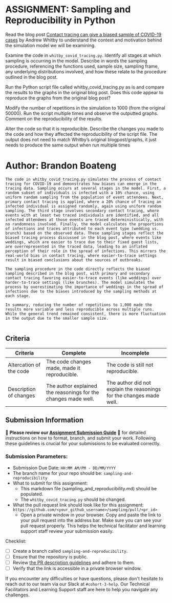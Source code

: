 # ASSIGNMENT: Sampling and Reproducibility in Python

Read the blog post [Contact tracing can give a biased sample of COVID-19 cases](https://andrewwhitby.com/2020/11/24/contact-tracing-biased/) by Andrew Whitby to understand the context and motivation behind the simulation model we will be examining.

Examine the code in `whitby_covid_tracing.py`. Identify all stages at which sampling is occurring in the model. Describe in words the sampling procedure, referencing the functions used, sample size, sampling frame, any underlying distributions involved, and how these relate to the procedure outlined in the blog post.

Run the Python script file called whitby_covid_tracing.py as is and compare the results to the graphs in the original blog post. Does this code appear to reproduce the graphs from the original blog post?

Modify the number of repetitions in the simulation to 1000 (from the original 50000). Run the script multiple times and observe the outputted graphs. Comment on the reproducibility of the results.

Alter the code so that it is reproducible. Describe the changes you made to the code and how they affected the reproducibility of the script file. The output does not need to match Whitby’s original blogpost/graphs, it just needs to produce the same output when run multiple times

# Author: Brandon Boateng

```
The code in whitby_covid_tracing.py simulates the process of contact tracing for COVID-19 and demonstrates how biases can emerge in the tracing data. Sampling occurs at several stages in the model. First, a random subset of individuals is infected with a 10% chance, using uniform random sampling from the population of event attendees. Next, primary contact tracing is applied, where a 20% chance of tracing an infected individual is assigned randomly, again using uniform random sampling. The third stage involves secondary contact tracing, where events with at least two traced individuals are identified, and all infected attendees at those events are traced deterministically, with no randomness involved. Finally, the model calculates the proportions of infections and traces attributed to each event type (wedding vs. brunch) based on the observed data. These sampling stages reflect the biased tracing process discussed in the blog post, where events like weddings, which are easier to trace due to their fixed guest lists, are overrepresented in the traced data, leading to an inflated perception of their role in the spread of infections. This mirrors the real-world bias in contact tracing, where easier-to-trace settings result in biased conclusions about the sources of outbreaks.

The sampling procedure in the code directly reflects the biased sampling described in the blog post, with primary and secondary contact tracing favoring easier-to-trace events (like weddings) over harder-to-trace settings (like brunches). The model simulates the process by overestimating the importance of weddings in the spread of infections due to the biases introduced by the sampling methods at each stage.

In summary, reducing the number of repetitions to 1,000 made the results more variable and less reproducible across multiple runs. While the general trend remained consistent, there is more fluctuation in the output due to the smaller sample size.


```


## Criteria

|Criteria|Complete|Incomplete|
|--------|----|----|
|Altercation of the code|The code changes made, made it reproducible.|The code is still not reproducible.|
|Description of changes|The author explained the reasonings for the changes made well.|The author did not explain the reasonings for the changes made well.|

## Submission Information

🚨 **Please review our [Assignment Submission Guide](https://github.com/UofT-DSI/onboarding/blob/main/onboarding_documents/submissions.md)** 🚨 for detailed instructions on how to format, branch, and submit your work. Following these guidelines is crucial for your submissions to be evaluated correctly.

### Submission Parameters:
* Submission Due Date: `HH:MM AM/PM - DD/MM/YYYY`
* The branch name for your repo should be: `sampling-and-reproducibility`
* What to submit for this assignment:
    * This markdown file (sampling_and_reproducibility.md) should be populated.
    * The `whitby_covid_tracing.py` should be changed.
* What the pull request link should look like for this assignment: `https://github.com/<your_github_username>/sampling/pull/<pr_id>`
    * Open a private window in your browser. Copy and paste the link to your pull request into the address bar. Make sure you can see your pull request properly. This helps the technical facilitator and learning support staff review your submission easily.

Checklist:
- [ ] Create a branch called `sampling-and-reproducibility`.
- [ ] Ensure that the repository is public.
- [ ] Review [the PR description guidelines](https://github.com/UofT-DSI/onboarding/blob/main/onboarding_documents/submissions.md#guidelines-for-pull-request-descriptions) and adhere to them.
- [ ] Verify that the link is accessible in a private browser window.

If you encounter any difficulties or have questions, please don't hesitate to reach out to our team via our Slack at `#cohort-3-help`. Our Technical Facilitators and Learning Support staff are here to help you navigate any challenges.
